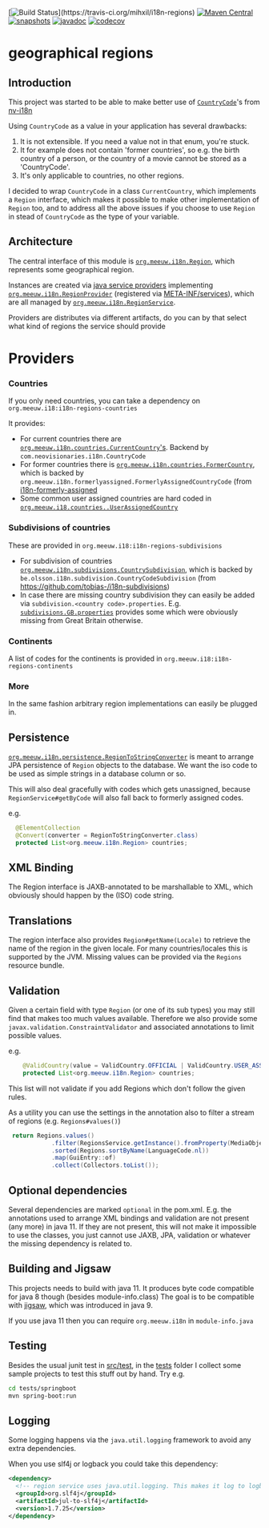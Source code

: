 [![Build Status](https://travis-ci.org/mihxil/i18n-regions.svg?)](https://travis-ci.org/mihxil/i18n-regions)
[![Maven Central](https://img.shields.io/maven-central/v/org.meeuw.i18n/i18n-regions.svg?label=Maven%20Central)](https://search.maven.org/search?q=g:%22org.meeuw.i18n%22)
[![snapshots](https://img.shields.io/nexus/s/https/oss.sonatype.org/org.meeuw.i18n/i18n-regions.svg)](https://oss.sonatype.org/content/repositories/staging/org/meeuw/i18n/)
[![javadoc](http://www.javadoc.io/badge/org.meeuw.i18n/i18n-regions.svg?color=blue)](http://www.javadoc.io/doc/org.meeuw.i18n/i18n-regions)
[![codecov](https://codecov.io/gh/mihxil/i18n-regions/branch/master/graph/badge.svg)](https://codecov.io/gh/mihxil/i18n-regions)


geographical regions
=============

Introduction
---
This project was started to be able to make better use of [`CountryCode`](https://github.com/TakahikoKawasaki/nv-i18n/blob/master/src/main/java/com/neovisionaries/i18n/CountryCode.java)'s from [nv-i18n](https://github.com/TakahikoKawasaki/nv-i18n)

Using `CountryCode` as a value in your application has several drawbacks:

1. It is not extensible. If you need a value not in that enum, you're stuck.
2. It for example does not contain 'former countries', so e.g. the birth country of a person, or the country of a movie cannot be stored as a 'CountryCode'.
3. It's only applicable to countries, no other regions.

I decided to wrap `CountryCode` in a class `CurrentCountry`, which implements a `Region` interface, which makes it possible to make other implementation of `Region` too, and to address all the above issues if you choose to use `Region` in stead of `CountryCode` as the type of your variable.


Architecture
---
The central interface of this module is [`org.meeuw.i18n.Region`](i18n-regions/src/main/java/org/meeuw/i18n/Region.java), which represents some geographical region.

Instances are created via  [java service providers](https://www.baeldung.com/java-spi) implementing [`org.meeuw.i18n.RegionProvider`](i18n-regions//src/main/java/org/meeuw/i18n/RegionProvider.java) (registered via [META-INF/services](src/main/resourcces/META-INF/services/org.meeuw.i18n.RegionProvider)), which are all managed by  [`org.meeuw.i18n.RegionService`](i18n-regions/src/main/java/org/meeuw/i18n/RegionService.java). 

Providers are distributes via different artifacts, do you can by that select what kind of regions the  service should provide 


Providers
========

### Countries
If you only need countries, you can take a dependency on `org.meeuw.i18:i18n-regions-countries`

It provides:
- For current countries there are [`org.meeuw.i18n.countries.CurrentCountry`'s](i18n-regions-countries/src/main/java/org/meeuw/i18n/countries/CurrentCountry.java). Backend by `com.neovisionaries.i18n.CountryCode`
- For former countries there is [`org.meeuw.i18n.countries.FormerCountry`](i18n-regions-countries/src/main/java/org/meeuw/i18n/countries/FormerCountry.java), which is backed by  `org.meeuw.i18n.formerlyassigned.FormerlyAssignedCountryCode` (from [i18n-formerly-assigned](https://github.com/mihxil/i18n-formerly-assigned)
- Some common user assigned countries are  hard coded in [`org.meeuw.i18.countries..UserAssignedCountry`](si18n-regions-countries/rc/main/java/org/meeuw/i18n/countries/UserAssignedCountry.java)

### Subdivisions of countries
These are provided in `org.meeuw.i18:i18n-regions-subdivisions`
- For subdivision of countries [`org.meeuw.i18n.subdivisions.CountrySubdivision`](i18n-regions-subdivisions/src/main/java/org/meeuw/i18n/subdivisions/CountrySubdivision.java), which is backed by 
`be.olsson.i18n.subdivision.CountryCodeSubdivision` (from https://github.com/tobias-/i18n-subdivisions)
- In case there are missing country subdivision they can easily be added via `subdivision.<country code>.properties`. E.g. [`subdivisions.GB.properties`](18n-regions-subdivisions/src/main/resources/subdivisions.GB.properties) provides some which were obviously missing from Great Britain otherwise.

### Continents
A list of codes for the continents is provided in `org.meeuw.i18:i18n-regions-continents`

### More
In the same fashion arbitrary region implementations can easily be plugged in.


Persistence
-----------
[`org.meeuw.i18n.persistence.RegionToStringConverter`](18n-region/src/main/java/org/meeuw/i18n/persistence/RegionToStringConverter.java) is meant to arrange JPA persistence of `Region` objects to the database. We want the iso code to be used as simple strings in a database column or so.

This will also deal gracefully with codes which gets unassigned, because `RegionService#getByCode` will also fall back to formerly assigned codes.

e.g.
```java
  @ElementCollection
  @Convert(converter = RegionToStringConverter.class)
  protected List<org.meeuw.i18n.Region> countries;
```


XML Binding
----
The Region interface is JAXB-annotated to be marshallable to XML, which obviously should happen by the (ISO) code string.

Translations
----
The region interface also provides `Region#getName(Locale)` to retrieve the name of the region in the given locale. For many countries/locales this is supported by the JVM. Missing values can be provided via the `Regions` resource bundle.

Validation
-----
Given a certain field with type `Region` (or one of its sub types) you may still find that makes too much values available. Therefore we also provide some `javax.validation.ConstraintValidator` and associated annotations to limit possible values.

e.g.
```java
    @ValidCountry(value = ValidCountry.OFFICIAL | ValidCountry.USER_ASSIGNED | ValidCountry.FORMER, includes = {"GB-ENG", "GB-NIR", "GB-SCT", "GB-WLS"})
    protected List<org.meeuw.i18n.Region> countries;
```

This list will not validate if you add Regions which don't follow the given rules.

As a utility you can use the settings in the annotation also to filter a stream of regions (e.g. `Regions#values()`)
```java 
 return Regions.values()
            .filter(RegionsService.getInstance().fromProperty(MediaObject.class, "countries"))
            .sorted(Regions.sortByName(LanguageCode.nl))
            .map(GuiEntry::of)
            .collect(Collectors.toList());
```

Optional dependencies
----
Several dependencies are marked `optional` in the pom.xml. E.g. the annotations used to arrange XML bindings and validation are not present (any more) in java 11. If they are not present, this will not make it impossible to use the classes, you just cannot use JAXB, JPA, validation or whatever the missing dependency is related to.

Building and Jigsaw
---
This projects needs to build with java 11. It produces byte code compatible for java 8 though (besides module-info.class)  The goal is to be compatible with [jigsaw](https://www.baeldung.com/project-jigsaw-java-modularity), which was introduced in java 9.

If you use java 11 then you can require `org.meeuw.i18n` in `module-info.java`


Testing
----
Besides the usual junit test in [src/test](src/test), in the [tests](tests) folder I collect some sample projects to test this stuff out by hand.
Try e.g. 
```bash
cd tests/springboot
mvn spring-boot:run
```

Logging
----
Some logging happens via the `java.util.logging` framework to avoid any extra dependencies.

When you use slf4j or logback you could take this dependency:
```xml
<dependency>
  <!-- region service uses java.util.logging. This makes it log to logback as springboot does -->
  <groupId>org.slf4j</groupId>
  <artifactId>jul-to-slf4j</artifactId>
  <version>1.7.25</version>
</dependency>
```

